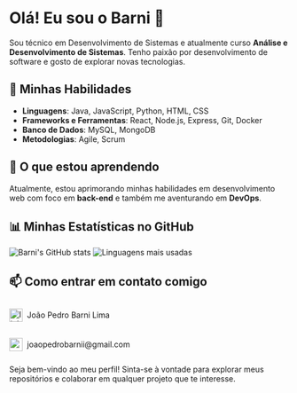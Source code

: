 # Olá! Eu sou o Barni 👋

Sou técnico em Desenvolvimento de Sistemas e atualmente curso **Análise e Desenvolvimento de Sistemas**. Tenho paixão por desenvolvimento de software e gosto de explorar novas tecnologias.

## 🚀 Minhas Habilidades

- **Linguagens**: Java, JavaScript, Python, HTML, CSS
- **Frameworks e Ferramentas**: React, Node.js, Express, Git, Docker
- **Banco de Dados**: MySQL, MongoDB
- **Metodologias**: Agile, Scrum

## 🌱 O que estou aprendendo

Atualmente, estou aprimorando minhas habilidades em desenvolvimento web com foco em **back-end** e também me aventurando em **DevOps**.

## 📊 Minhas Estatísticas no GitHub

![Barni's GitHub stats](https://github-readme-stats.vercel.app/api?username=Barni-i&show_icons=true&theme=radical)
![Linguagens mais usadas](https://github-readme-stats.vercel.app/api/top-langs/?username=Barni-i&layout=compact&theme=radical)

## 📫 Como entrar em contato comigo

<div>    
    <div style="display: flex; align-items: center;">
        <a href="https://www.linkedin.com/in/jo%C3%A3o-pedro-barni-lima-251105272/">
            <img width="24" height="24" src="https://img.icons8.com/color/48/linkedin.png" alt="linkedin"/>
        </a>
        <p style="margin-left: 8px;">João Pedro Barni Lima</p>
    </div>
    <div style="display: flex; align-items: center; margin-top: 8px;">
        <a href="mailto:joaopedrobarnii@gmail.com">
            <img width="24" height="24" src="https://img.icons8.com/color/48/gmail-new.png" alt="gmail-new"/>
        </a>
        <p style="margin-left: 8px;">joaopedrobarnii@gmail.com</p>
    </div>
</div>

Seja bem-vindo ao meu perfil! Sinta-se à vontade para explorar meus repositórios e colaborar em qualquer projeto que te interesse.
